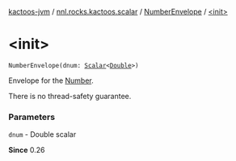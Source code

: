 [kactoos-jvm](../../index.md) / [nnl.rocks.kactoos.scalar](../index.md) / [NumberEnvelope](index.md) / [&lt;init&gt;](./-init-.md)

# &lt;init&gt;

`NumberEnvelope(dnum: `[`Scalar`](../../nnl.rocks.kactoos/-scalar/index.md)`<`[`Double`](https://kotlinlang.org/api/latest/jvm/stdlib/kotlin/-double/index.html)`>)`

Envelope for the [Number](https://kotlinlang.org/api/latest/jvm/stdlib/kotlin/-number/index.html).

There is no thread-safety guarantee.

### Parameters

`dnum` - Double scalar

**Since**
0.26

